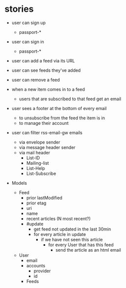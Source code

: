 # stories

* user can sign up
  * passport-*
* user can sign in
  * passport-*
* user can add a feed via its URL
* user can see feeds they've added
* user can remove a feed
* when a new item comes in to a feed
  * users that are subscribed to that feed get an email
* user sees a footer at the bottom of every email
  * to unsubscribe from the feed the item is in
  * to manage their account
* user can filter rss-email-gw emails
  * via envelope sender
  * via message header sender
  * via mail header
    * List-ID
    * Mailing-list
    * List-Help
    * List-Subscribe

* Models
  * Feed
    * prior lastModified
    * prior etag
    * uri
    * name
    * recent articles (N most recent?)
    * #update
      * get feed not updated in the last 30min
      * for every article in update
        * if we have not seen this article
          * for every User that has this feed
            * send the article as an html email
  * User
    * email
    * accounts
      * provider
      * id
    * Feeds
